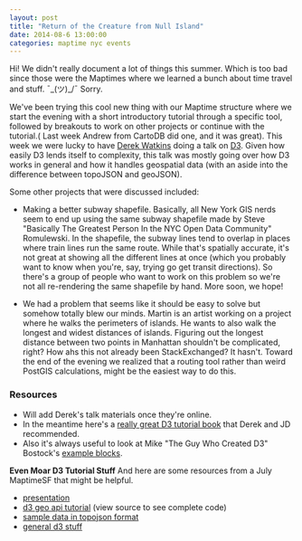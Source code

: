 ```yaml
---
layout: post
title: "Return of the Creature from Null Island"
date: 2014-08-6 13:00:00
categories: maptime nyc events
---
```


Hi! We didn't really document a lot of things this summer. Which is too bad since those were the Maptimes where we learned a bunch about time travel and stuff. ¯\_(ツ)_/¯ Sorry. 

We've been trying this cool new thing with our Maptime structure where we start the evening with a short introductory tutorial through a specific tool, followed by breakouts to work on other projects or continue with the tutorial.( Last week Andrew from CartoDB did one, and it was great). This week we were lucky to have [Derek Watkins](http://dwtkns.com/) doing a talk on [D3](http://d3js.org). Given how easily D3 lends itself to complexity, this talk was mostly going over how D3 works in general and how it handles geospatial data (with an aside into the difference between topoJSON and geoJSON). 

Some other projects that were discussed included: 

- Making a better subway shapefile. Basically, all New York GIS nerds seem to end up using the same subway shapefile made by Steve "Basically The Greatest Person In the NYC Open Data Community" Romulewski. In the shapefile, the subway lines tend to overlap in places where train lines run the same route. While that's spatially accurate, it's not great at showing all the different lines at once (which you probably want to know when you're, say, trying go get transit directions). So there's a group of people who want to work on this problem so we're not all re-rendering the same shapefile by hand. More soon, we hope!

- We had a problem that seems like it should be easy to solve but somehow totally blew our minds. Martin is an artist working on a project where he walks the perimeters of islands. He wants to also walk the longest and widest distances of islands. Figuring out the longest distance between two points in Manhattan shouldn't be complicated, right? How ahs this not already been StackExchanged? It hasn't. Toward the end of the evening we realized that a routing tool rather than weird PostGIS calculations, might be the easiest way to do this. 

### Resources

- Will add Derek's talk materials once they're online. 
- In the meantime here's a [really great D3 tutorial book](http://alignedleft.com/tutorials/d3) that Derek and JD recommended. 
- Also it's always useful to look at Mike "The Guy Who Created D3" Bostock's [example blocks](http://bl.ocks.org/mbostock).

**Even Moar D3 Tutorial Stuff**
And here are some resources from a July MaptimeSF that might be helpful. 

- [presentation](http://enjalot.github.io/intro-d3/maptime/)
- [d3 geo api tutorial](http://enjalot.github.io/intro-d3/maptime/geo/) (view source to see complete code)
- [sample data in topojson format](http://enjalot.github.io/intro-d3/maptime/data/)
- [general d3 stuff](http://enjalot.github.io/intro-d3/)